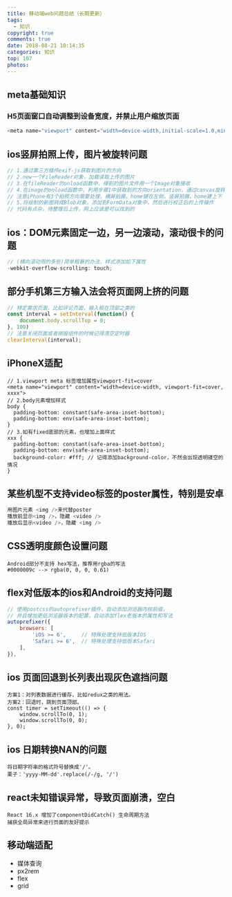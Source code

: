 ```yaml
---
title: 移动端web问题总结（长期更新）
tags:
  - 知识
copyright: true
comments: true
date: 2018-08-21 10:14:35
categories: 知识
top: 107
photos:
---
```


## meta基础知识
### H5页面窗口自动调整到设备宽度，并禁止用户缩放页面
```javascript
<meta name="viewport" content="width=device-width,initial-scale=1.0,minimum-scale=1.0,maximum-scale=1.0,user-scalable=no" />
```

## ios竖屏拍照上传，图片被旋转问题
```js
// 1.通过第三方插件exif-js获取到图片的方向
// 2.new一个FileReader对象，加载读取上传的图片
// 3.在fileReader的onload函数中，得到的图片文件用一个Image对象接收
// 4.在image的onload函数中，利用步骤1中获取到的方向orientation，通过canvas旋转校正，重新绘制一张新图
// 注意iPhone有3个拍照方向需要处理，横屏拍摄，home键在左侧，竖屏拍摄，home建上下
// 5.将绘制的新图转成Blob对象，添加到FormData对象中，然后进行校正后的上传操作
// 代码有点杂，待整理后上传，网上应该是可以找到的
```

## ios：DOM元素固定一边，另一边滚动，滚动很卡的问题
```js
// (横向滚动用的多些)简单粗暴的办法，样式添加如下属性
-webkit-overflow-scrolling: touch;
```

## 部分手机第三方输入法会将页面网上挤的问题
```js
// 特定需求页面，比如评论页面，输入框在顶部之类的
const interval = setInterval(function() {
    document.body.scrollTop = 0;
}, 100)
// 注意关闭页面或者销毁组件的时候记得清空定时器
clearInterval(interval);
```

## iPhoneX适配
```
// 1.viewport meta 标签增加属性viewport-fit=cover
<meta name="viewport" content="width=device-width, viewport-fit=cover, xxxx">
// 2.body元素增加样式
body {
  padding-bottom: constant(safe-area-inset-bottom);
  padding-bottom: env(safe-area-inset-bottom);
}
// 3.如有fixed底部的元素，也增加上面样式
xxx {
  padding-bottom: constant(safe-area-inset-bottom);
  padding-bottom: env(safe-area-inset-bottom);
  background-color: #fff; // 记得添加background-color，不然会出现透明镂空的情况
}
```

## 某些机型不支持video标签的poster属性，特别是安卓
```js
用图片元素 <img />来代替poster
播放前显示<img />，隐藏 <video />
播放后显示<video />，隐藏 <img />
```

## CSS透明度颜色设置问题
```
Android部分不支持 hex写法，推荐用rgba的写法
#0000009c --> rgba(0, 0, 0, 0.61)
```

## flex对低版本的ios和Android的支持问题
```js
// 使用postcss的autoprefixer插件，自动添加浏览器内核前缀，
// 并且增加更低浏览器版本的配置，自动添加flex老版本的属性和写法
autoprefixer({
    browsers: [
        'iOS >= 6',     // 特殊处理支持低版本IOS
        'Safari >= 6',  // 特殊处理支持低版本Safari
    ],
}),
```

## ios 页面回退到长列表出现灰色遮挡问题
```
方案1：对列表数据进行缓存，比如redux之类的用法。
方案2：回退时，跳到页面顶部。
const timer = setTimeout(() => {
    window.scrollTo(0, 1);
    window.scrollTo(0, 0);
}, 0);
```

## ios 日期转换NAN的问题
```
将日期字符串的格式符号替换成'/'。
栗子：'yyyy-MM-dd'.replace(/-/g, '/')
```

## react未知错误异常，导致页面崩溃，空白
```
React 16.x 增加了componentDidCatch() 生命周期方法
捕获全局异常来进行页面的友好提示
```

## 移动端适配
- 媒体查询
- px2rem
- flex
- grid
